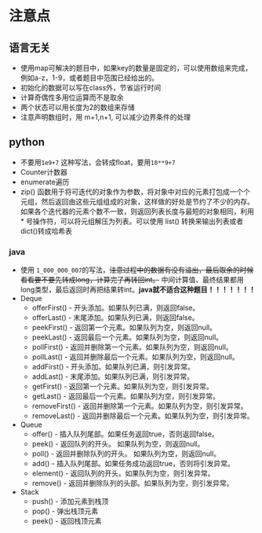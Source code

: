 # 注意点

## 语言无关

- 使用map可解决的题目中，如果key的数量是固定的，可以使用数组来完成，例如a-z，1-9，或者题目中范围已经给出的。
- 初始化的数据可以写在class外，节省运行时间
- 计算奇偶性多用位运算而不是取余
- 两个状态可以用长度为2的数组来存储
- 注意声明数组时，用 m+1,n+1, 可以减少边界条件的处理

## python

- 不要用`1e9+7` 这种写法，会转成float，要用`10**9+7`
- Counter计数器
- enumerate遍历
- zip() 函数用于将可迭代的对象作为参数，将对象中对应的元素打包成一个个元组，然后返回由这些元组组成的对象，这样做的好处是节约了不少的内存。如果各个迭代器的元素个数不一致，则返回列表长度与最短的对象相同，利用 * 号操作符，可以将元组解压为列表。可以使用 list() 转换来输出列表或者dict()转成哈希表

### java

- 使用 `1_000_000_007`的写法，~~注意过程中的数据有没有溢出，最后取余的时候看看要不要先转成long，计算完了再转回int。~~  中间计算值、最终结果都用long类型，最后返回时再把结果转int。**java就不适合这种题目！！！！！！！**
- Deque
    - offerFirst() - 开头添加。如果队列已满，则返回false。
    - offerLast() - 末尾添加。如果队列已满，则返回false。
    - peekFirst() - 返回第一个元素。如果队列为空，则返回null。
    - peekLast() - 返回最后一个元素。如果队列为空，则返回null。
    - pollFirst() - 返回并删除第一个元素。如果队列为空，则返回null。
    - pollLast() - 返回并删除最后一个元素。如果队列为空，则返回null。
    - addFirst() - 开头添加。如果队列已满，则引发异常。
    - addLast() - 末尾添加。如果队列已满，则引发异常。
    - getFirst() - 返回第一个元素。如果队列为空，则引发异常。
    - getLast() - 返回最后一个元素。如果队列为空，则引发异常。
    - removeFirst() - 返回并删除第一个元素。如果队列为空，则引发异常。
    - removeLast() - 返回并删除最后一个元素。如果队列为空，则引发异常。
- Queue
    - offer() - 插入队列尾部。如果任务返回true，否则返回false。
    - peek() - 返回队列的开头。 如果队列为空，则返回null。
    - poll() - 返回并删除队列的开头。 如果队列为空，则返回null。
    - add() - 插入队列尾部。如果任务成功返回true，否则将引发异常。
    - element() - 返回队列的开头。如果队列为空，则引发异常。
    - remove() - 返回并删除队列的头部。如果队列为空，则引发异常。
- Stack
    - push() - 添加元素到栈顶
    - pop() - 弹出栈顶元素
    - peek() - 返回栈顶元素
